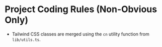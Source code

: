 # Project Coding Rules (Non-Obvious Only)
- Tailwind CSS classes are merged using the `cn` utility function from `lib/utils.ts`.
